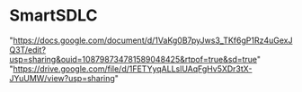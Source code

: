 # SmartSDLC
"https://docs.google.com/document/d/1VaKg0B7pyJws3_TKf6gP1Rz4uGexJQ3T/edit?usp=sharing&ouid=108798734781589048425&rtpof=true&sd=true"
"https://drive.google.com/file/d/1FETYyqALLslUAqFgHv5XDr3tX-JYuUMW/view?usp=sharing"
